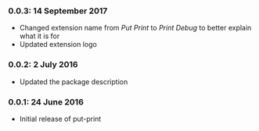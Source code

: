 
### 0.0.3: 14 September 2017

* Changed extension name from *Put Print* to *Print Debug* to better explain what it is for
* Updated extension logo

### 0.0.2: 2 July 2016

* Updated the package description

### 0.0.1: 24 June 2016

* Initial release of put-print
